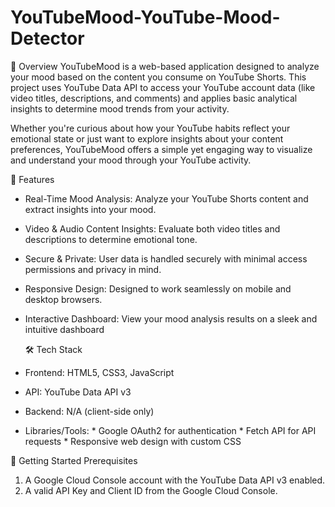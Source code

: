 # YouTubeMood-YouTube-Mood-Detector
📖 Overview
YouTubeMood is a web-based application designed to analyze your mood based on the content you consume on YouTube Shorts. This project uses YouTube Data API to access your YouTube account data (like video titles, descriptions, and comments) and applies basic analytical insights to determine mood trends from your activity.

Whether you're curious about how your YouTube habits reflect your emotional state or just want to explore insights about your content preferences, YouTubeMood offers a simple yet engaging way to visualize and understand your mood through your YouTube activity.

🎯 Features
* Real-Time Mood Analysis: Analyze your YouTube Shorts content and extract insights into your mood.
* Video & Audio Content Insights: Evaluate both video titles and descriptions to determine emotional tone.
* Secure & Private: User data is handled securely with minimal access permissions and privacy in mind.
* Responsive Design: Designed to work seamlessly on mobile and desktop browsers.
* Interactive Dashboard: View your mood analysis results on a sleek and intuitive dashboard

  🛠 Tech Stack
* Frontend: HTML5, CSS3, JavaScript
* API: YouTube Data API v3
* Backend: N/A (client-side only)
* Libraries/Tools:
      * Google OAuth2 for authentication
      * Fetch API for API requests
      * Responsive web design with custom CSS

🚀 Getting Started
Prerequisites
1. A Google Cloud Console account with the YouTube Data API v3 enabled.
2. A valid API Key and Client ID from the Google Cloud Console.  
